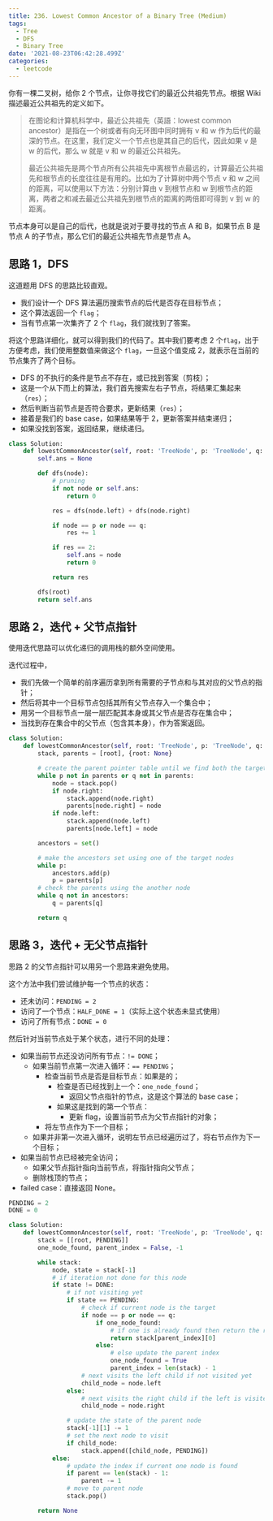 ```yaml
---
title: 236. Lowest Common Ancestor of a Binary Tree (Medium)
tags:
  - Tree
  - DFS
  - Binary Tree
date: '2021-08-23T06:42:28.499Z'
categories:
  - leetcode
---
```


你有一棵二叉树，给你 2 个节点，让你寻找它们的最近公共祖先节点。根据 Wiki 描述最近公共祖先的定义如下。

> 在图论和计算机科学中，最近公共祖先（英語：lowest common ancestor）是指在一个树或者有向无环图中同时拥有 v 和 w 作为后代的最深的节点。在这里，我们定义一个节点也是其自己的后代，因此如果 v 是 w 的后代，那么 w 就是 v 和 w 的最近公共祖先。
>
> 最近公共祖先是两个节点所有公共祖先中离根节点最远的，计算最近公共祖先和根节点的长度往往是有用的。比如为了计算树中两个节点 v 和 w 之间的距离，可以使用以下方法：分别计算由 v 到根节点和 w 到根节点的距离，两者之和减去最近公共祖先到根节点的距离的两倍即可得到 v 到 w 的距离。

节点本身可以是自己的后代，也就是说对于要寻找的节点 A 和 B，如果节点 B 是节点 A 的子节点，那么它们的最近公共祖先节点是节点 A。

<!-- more -->

## 思路 1，DFS

这道题用 DFS 的思路比较直观。

- 我们设计一个 DFS 算法遍历搜索节点的后代是否存在目标节点；
- 这个算法返回一个 `flag`；
- 当有节点第一次集齐了 2 个 `flag`，我们就找到了答案。

将这个思路详细化，就可以得到我们的代码了。其中我们要考虑 2 个`flag`，出于方便考虑，我们使用整数值来做这个 `flag`，一旦这个值变成 2，就表示在当前的节点集齐了两个目标。

- DFS 的不执行的条件是节点不存在，或已找到答案（剪枝）；
- 这是一个从下而上的算法，我们首先搜索左右子节点，将结果汇集起来（`res`）；
- 然后判断当前节点是否符合要求，更新结果（`res`）；
- 接着是我们的 base case，如果结果等于 2，更新答案并结束递归；
- 如果没找到答案，返回结果，继续递归。

```python
class Solution:
    def lowestCommonAncestor(self, root: 'TreeNode', p: 'TreeNode', q: 'TreeNode') -> 'TreeNode':
        self.ans = None

        def dfs(node):
            # pruning
            if not node or self.ans:
                return 0

            res = dfs(node.left) + dfs(node.right)

            if node == p or node == q:
                res += 1

            if res == 2:
                self.ans = node
                return 0

            return res

        dfs(root)
        return self.ans
```

## 思路 2，迭代 + 父节点指针

使用迭代思路可以优化递归的调用栈的额外空间使用。

迭代过程中，

- 我们先做一个简单的前序遍历拿到所有需要的子节点和与其对应的父节点的指针；
- 然后将其中一个目标节点包括其所有父节点存入一个集合中；
- 用另一个目标节点一层一层匹配其本身或其父节点是否存在集合中；
- 当找到存在集合中的父节点（包含其本身），作为答案返回。

```python
class Solution:
    def lowestCommonAncestor(self, root: 'TreeNode', p: 'TreeNode', q: 'TreeNode') -> 'TreeNode':
        stack, parents = [root], {root: None}

        # create the parent pointer table until we find both the target nodes
        while p not in parents or q not in parents:
            node = stack.pop()
            if node.right:
                stack.append(node.right)
                parents[node.right] = node
            if node.left:
                stack.append(node.left)
                parents[node.left] = node

        ancestors = set()

        # make the ancestors set using one of the target nodes
        while p:
            ancestors.add(p)
            p = parents[p]
        # check the parents using the another node
        while q not in ancestors:
            q = parents[q]

        return q
```

## 思路 3，迭代 + 无父节点指针

思路 2 的父节点指针可以用另一个思路来避免使用。

这个方法中我们尝试维护每一个节点的状态：

- 还未访问：`PENDING = 2`
- 访问了一个节点：`HALF_DONE = 1`（实际上这个状态未显式使用）
- 访问了所有节点：`DONE = 0`

然后针对当前节点处于某个状态，进行不同的处理：

- 如果当前节点还没访问所有节点：`!= DONE`；
  - 如果当前节点第一次进入循环：`== PENDING`；
    - 检查当前节点是否是目标节点：如果是的；
      - 检查是否已经找到上一个：`one_node_found`；
        - 返回父节点指针的节点，这是这个算法的 base case；
      - 如果这是找到的第一个节点：
        - 更新 flag，设置当前节点为父节点指针的对象；
    - 将左节点作为下一个目标；
  - 如果并非第一次进入循环，说明左节点已经遍历过了，将右节点作为下一个目标；
- 如果当前节点已经被完全访问；
  - 如果父节点指针指向当前节点，将指针指向父节点；
  - 删除栈顶的节点；
- failed case：直接返回 None。

```python
PENDING = 2
DONE = 0

class Solution:
    def lowestCommonAncestor(self, root: 'TreeNode', p: 'TreeNode', q: 'TreeNode') -> 'TreeNode':
        stack = [[root, PENDING]]
        one_node_found, parent_index = False, -1

        while stack:
            node, state = stack[-1]
            # if iteration not done for this node
            if state != DONE:
                # if not visiting yet
                if state == PENDING:
                    # check if current node is the target
                    if node == p or node == q:
                        if one_node_found:
                            # if one is already found then return the result
                            return stack[parent_index][0]
                        else:
                            # else update the parent index
                            one_node_found = True
                            parent_index = len(stack) - 1
                    # next visits the left child if not visited yet
                    child_node = node.left
                else:
                    # next visits the right child if the left is visited
                    child_node = node.right

                # update the state of the parent node
                stack[-1][1] -= 1
                # set the next node to visit
                if child_node:
                    stack.append([child_node, PENDING])
            else:
                # update the index if current one node is found
                if parent == len(stack) - 1:
                    parent -= 1
                # move to parent node
                stack.pop()

        return None
```
